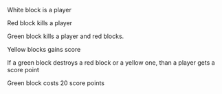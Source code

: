 White block is a player 


Red block kills a player

Green block kills a player and red blocks.


Yellow blocks gains score

If a green block destroys a red block or a yellow one, than a player gets a score point


Green block costs 20 score points







